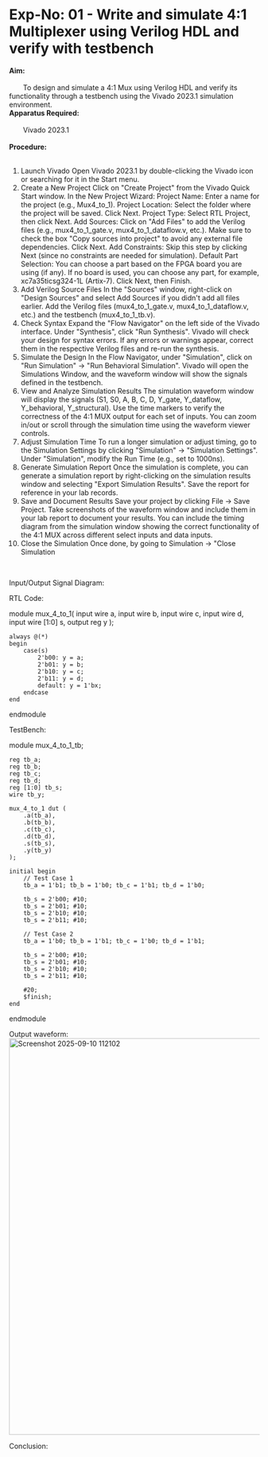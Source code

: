 # Exp-No: 01 - Write and simulate 4:1 Multiplexer using Verilog HDL and verify with testbench 


**Aim:** <br>
<br>
&emsp;&emsp;To design and simulate a 4:1 Mux using Verilog HDL and verify its functionality through a testbench using the Vivado 2023.1 simulation environment. 
<br>
**Apparatus Required:** <br>
<br>
&emsp;&emsp;Vivado 2023.1<br>
<br>
**Procedure:** <br>
<br>
1. Launch Vivado Open Vivado 2023.1 by double-clicking the Vivado icon or searching for it in the Start menu.<br>
2. Create a New Project Click on "Create Project" from the Vivado Quick Start window. In the New Project Wizard: Project Name: Enter a name for the project (e.g., Mux4_to_1). Project Location: Select the folder where the project will be saved. Click Next. Project Type: Select RTL Project, then click Next. Add Sources: Click on "Add Files" to add the Verilog files (e.g., mux4_to_1_gate.v, mux4_to_1_dataflow.v, etc.). Make sure to check the box "Copy sources into project" to avoid any external file dependencies. Click Next. Add Constraints: Skip this step by clicking Next (since no constraints are needed for simulation).
Default Part Selection: You can choose a part based on the FPGA board you are using (if any). If no board is used, you can choose any part, for example, xc7a35ticsg324-1L (Artix-7). Click Next, then Finish.<br>
3. Add Verilog Source Files In the "Sources" window, right-click on "Design Sources" and select Add Sources if you didn't add all files earlier. Add the Verilog files (mux4_to_1_gate.v, mux4_to_1_dataflow.v, etc.) and the testbench (mux4_to_1_tb.v).<br>
4. Check Syntax Expand the "Flow Navigator" on the left side of the Vivado interface. Under "Synthesis", click "Run Synthesis". Vivado will check your design for syntax errors. If any errors or warnings appear, correct them in the respective Verilog files and re-run the synthesis.<br>
5. Simulate the Design In the Flow Navigator, under "Simulation", click on "Run Simulation" → "Run Behavioral Simulation". Vivado will open the Simulations Window, and the waveform window will show the signals defined in the testbench.<br>
6. View and Analyze Simulation Results The simulation waveform window will display the signals (S1, S0, A, B, C, D, Y_gate, Y_dataflow, Y_behavioral, Y_structural). Use the time markers to verify the correctness of the 4:1 MUX output for each set of inputs. You can zoom in/out or scroll through the simulation time using the waveform viewer controls.<br>
7. Adjust Simulation Time To run a longer simulation or adjust timing, go to the Simulation Settings by clicking "Simulation" → "Simulation Settings".
Under "Simulation", modify the Run Time (e.g., set to 1000ns).<br>
8. Generate Simulation Report Once the simulation is complete, you can generate a simulation report by right-clicking on the simulation results window and selecting "Export Simulation Results". Save the report for reference in your lab records.<br>
9. Save and Document Results Save your project by clicking File → Save Project. Take screenshots of the waveform window and include them in your lab report to document your results. You can include the timing diagram from the simulation window showing the correct functionality of the 4:1 MUX across different select inputs and data inputs.<br>
10. Close the Simulation Once done, by going to Simulation → "Close Simulation<br>
<br>

Input/Output Signal Diagram:


RTL Code:

module mux_4_to_1(
    input wire a,
    input wire b,
    input wire c,
    input wire d,
    input wire [1:0] s,
    output reg y
    );

    always @(*)
    begin
        case(s)
            2'b00: y = a;
            2'b01: y = b;
            2'b10: y = c;
            2'b11: y = d;
            default: y = 1'bx;
        endcase
    end

endmodule


TestBench:

module mux_4_to_1_tb;

    reg tb_a;
    reg tb_b;
    reg tb_c;
    reg tb_d;
    reg [1:0] tb_s;
    wire tb_y;

    mux_4_to_1 dut (
        .a(tb_a),
        .b(tb_b),
        .c(tb_c),
        .d(tb_d),
        .s(tb_s),
        .y(tb_y)
    );

    initial begin
        // Test Case 1
        tb_a = 1'b1; tb_b = 1'b0; tb_c = 1'b1; tb_d = 1'b0;
        
        tb_s = 2'b00; #10;
        tb_s = 2'b01; #10;
        tb_s = 2'b10; #10;
        tb_s = 2'b11; #10;

        // Test Case 2
        tb_a = 1'b0; tb_b = 1'b1; tb_c = 1'b0; tb_d = 1'b1;

        tb_s = 2'b00; #10;
        tb_s = 2'b01; #10;
        tb_s = 2'b10; #10;
        tb_s = 2'b11; #10;
        
        #20;
        $finish;
    end

endmodule


Output waveform:
<img width="1519" height="796" alt="Screenshot 2025-09-10 112102" src="https://github.com/user-attachments/assets/b40b4cbf-3641-42fe-b2d8-aca02e562433" />



Conclusion:






  
